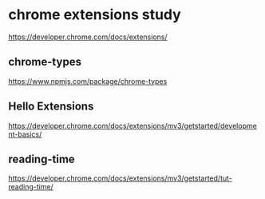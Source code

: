 # chrome extensions study

https://developer.chrome.com/docs/extensions/

## chrome-types

https://www.npmjs.com/package/chrome-types

## Hello Extensions

https://developer.chrome.com/docs/extensions/mv3/getstarted/development-basics/

## reading-time

https://developer.chrome.com/docs/extensions/mv3/getstarted/tut-reading-time/
